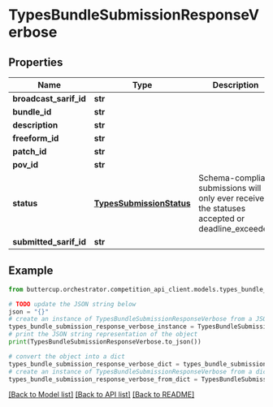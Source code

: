 # TypesBundleSubmissionResponseVerbose


## Properties

Name | Type | Description | Notes
------------ | ------------- | ------------- | -------------
**broadcast_sarif_id** | **str** |  | [optional]
**bundle_id** | **str** |  |
**description** | **str** |  | [optional]
**freeform_id** | **str** |  | [optional]
**patch_id** | **str** |  | [optional]
**pov_id** | **str** |  | [optional]
**status** | [**TypesSubmissionStatus**](TypesSubmissionStatus.md) | Schema-compliant submissions will only ever receive the statuses accepted or deadline_exceeded |
**submitted_sarif_id** | **str** |  | [optional]

## Example

```python
from buttercup.orchestrator.competition_api_client.models.types_bundle_submission_response_verbose import TypesBundleSubmissionResponseVerbose

# TODO update the JSON string below
json = "{}"
# create an instance of TypesBundleSubmissionResponseVerbose from a JSON string
types_bundle_submission_response_verbose_instance = TypesBundleSubmissionResponseVerbose.from_json(json)
# print the JSON string representation of the object
print(TypesBundleSubmissionResponseVerbose.to_json())

# convert the object into a dict
types_bundle_submission_response_verbose_dict = types_bundle_submission_response_verbose_instance.to_dict()
# create an instance of TypesBundleSubmissionResponseVerbose from a dict
types_bundle_submission_response_verbose_from_dict = TypesBundleSubmissionResponseVerbose.from_dict(types_bundle_submission_response_verbose_dict)
```
[[Back to Model list]](../README.md#documentation-for-models) [[Back to API list]](../README.md#documentation-for-api-endpoints) [[Back to README]](../README.md)
